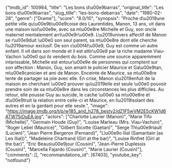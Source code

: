 {"tmdb_id": 100984, "title": "Les bons d\u00e9barras", "original_title": "Les bons d\u00e9barras", "slug_title": "les-bons-debarras", "date": "1980-02-28", "genre": ["Drame"], "score": "8.0/10", "synopsis": "Proche d\u2019une petite ville qu\u00e9b\u00e9coise des Laurentides, Manon, 13 ans, vit dans une maison isol\u00e9e, avec sa m\u00e8re Michelle et Guy, son oncle maternel mentalement arri\u00e9r\u00e9. L\u2019univers affectif de Manon se r\u00e9duit \u00e0 son seul parent, sa m\u00e8re dont elle cherche l\u2019amour exclusif. De son c\u00f4t\u00e9, Guy est comme un autre enfant. Il vit dans son monde et il est attir\u00e9 par la riche madame Viau-Vachon \u00e0 qui ils vendent du bois. Comme une source apparemment intarissable, Michelle est entour\u00e9e de personnes qui comptent sur son affection : Manon, Guy, son amant le policier Maurice et Ga\u00e9tan, m\u00e9canicien et ami de Manon. Enceinte de Maurice, sa m\u00e8re tente de partager sa joie avec elle. En crise, Manon s\u2019enfuit de la maison en cherchant \u00e0 prouver qu\u2019elle est seule \u00e0 pouvoir prendre soin de sa m\u00e8re dans les circonstances les plus difficiles. Au retour, elle pousse Guy au suicide, le cache \u00e0 sa m\u00e8re et d\u00e9truit la relation entre celle-ci et Maurice, en l\u2019isolant des autres et en la gardant pour elle seule.", "image": "https://image.tmdb.org/t/p/w185_and_h278_bestv2/dZ1F5wVM2E5cKW1d6ATW75iOuEA.jpg", "actors": ["Charlotte Laurier (Manon)", "Marie Tifo (Michelle)", "Germain Houde (Guy)", "Louise Marleau (Mrs. Viau-Vachon)", "Roger Lebel (Maurice)", "Gilbert Sicotte (Gaetan)", "Serge Th\u00e9riault (Lucien)", "Jean Pierre Bergeron (Fernand)", "L\u00e9o Ilial (Samaritain (as Leo Ilial))", "Madeleine Chartrand (Girl at the bar)", "Louise Rinfret (Girl at the bar)", "Eric Beaus\u00e9jour (Cousin)", "Jean-Pierre Duplessis (Cousin)", "Marcella Fajardo (Cousin)", "Marie Laurier (Cousin)"], "comments": [], "recommandations_id": [67403], "youtube_key": "notfound"}
